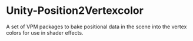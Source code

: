 # Unity-Position2Vertexcolor
A set of VPM packages to bake positional data in the scene into the vertex colors for use in shader effects.
